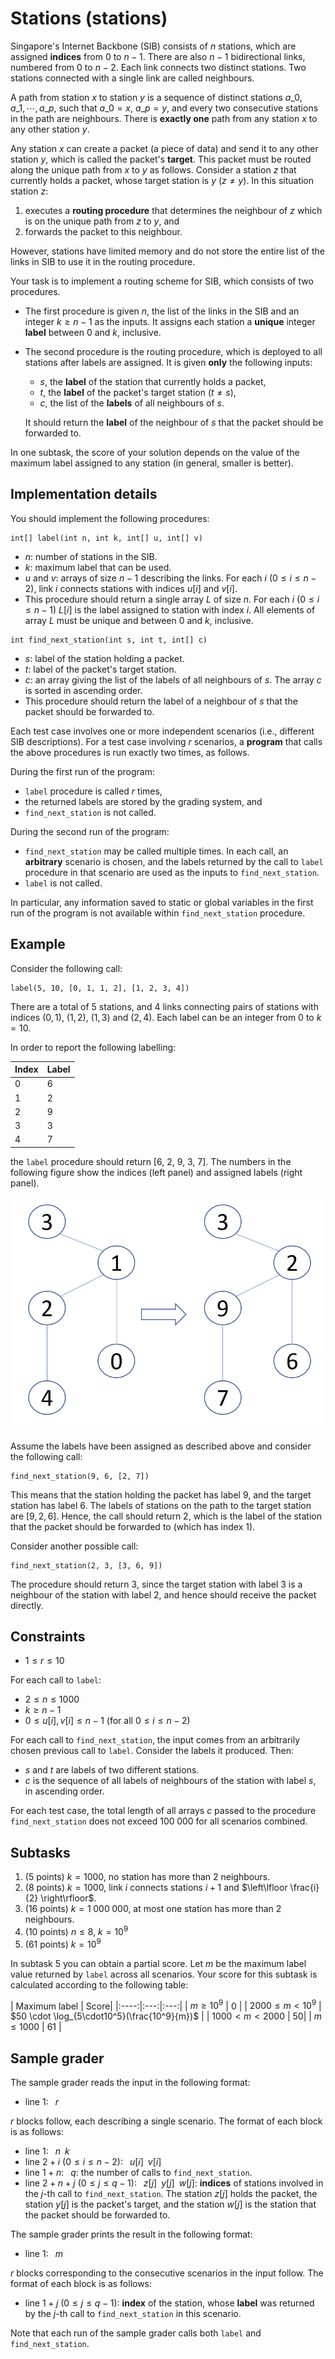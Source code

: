 # Stations (stations)

Singapore's Internet Backbone (SIB) consists of $n$ stations, which are assigned **indices** from $0$ to $n-1$. There are also $n-1$ bidirectional links, numbered from $0$ to $n-2$. Each link connects two distinct stations. Two stations connected with a single link are called neighbours.

A path from station $x$ to station $y$ is a sequence of distinct stations $a\_0,a\_1,\cdots,a\_p$, such that $a\_0=x$, $a\_p=y$, and every two consecutive stations in the path are neighbours. There is **exactly one** path from any station $x$ to any other station $y$.

Any station $x$ can create a packet (a piece of data) and send it to any other station $y$, which is called the packet's **target**. This packet must be routed along the unique path from $x$ to $y$ as follows.
Consider a station $z$ that currently holds a packet, whose target station is $y$ ($z \neq y$).
In this situation station $z$:
1. executes a **routing procedure** that determines the neighbour of $z$ which is on the unique path from $z$ to $y$, and
2. forwards the packet to this neighbour.

However, stations have limited memory and do not store the entire list of the links in SIB to use it in the routing procedure.

Your task is to implement a routing scheme for SIB, which consists of two procedures.
* The first procedure is given $n$, the list of the links in the SIB and an integer $k \geq n-1$ as the inputs. It assigns each station a **unique** integer **label** between $0$ and $k$, inclusive. 
* The second procedure is the routing procedure, which is deployed to all stations after labels are assigned. It is given **only** the following inputs:
  - $s$, the **label** of the station that currently holds a packet,
  - $t$, the **label** of the packet's target station ($t \neq s$),
  - $c$, the list of the **labels** of all neighbours of $s$.

  It should return the **label** of the neighbour of $s$ that the packet should be forwarded to.

In one subtask, the score of your solution depends on the value of the maximum label assigned to any station (in general, smaller is better).

## Implementation details

You should implement the following procedures:

```
int[] label(int n, int k, int[] u, int[] v)
```

* $n$: number of stations in the SIB.
* $k$: maximum label that can be used.
* $u$ and $v$: arrays of size $n-1$ describing the links. For each $i$ ($0 \leq i \leq n-2$), link $i$ connects stations with indices $u[i]$ and $v[i]$.
* This procedure should return a single array $L$ of size $n$. For each $i$ ($0 \leq i \leq n-1$) $L[i]$ is the label assigned to station with index $i$. All elements of array $L$ must be unique and between $0$ and $k$, inclusive.

```
int find_next_station(int s, int t, int[] c)
```

* $s$: label of the station holding a packet.
* $t$: label of the packet's target station.
* $c$: an array giving the list of the labels of all neighbours of $s$. The array $c$ is sorted in ascending order.
* This procedure should return the label of a neighbour of $s$ that the packet should be forwarded to.

Each test case involves one or more independent scenarios (i.e., different SIB descriptions).
For a test case involving $r$ scenarios, a **program** that calls the above procedures is run exactly two times, as follows.

During the first run of the program:

* `label` procedure is called $r$ times,
*  the returned labels are stored by the grading system, and
* `find_next_station` is not called.

During the second run of the program:

* `find_next_station` may be called multiple times. In each call, an **arbitrary** scenario is chosen, and the labels returned by the call to `label` procedure in that scenario are used as the inputs to `find_next_station`.
* `label` is not called.

In particular, any information saved to static or global variables in the first run of the program is not available within `find_next_station` procedure.

## Example

Consider the following call:

```
label(5, 10, [0, 1, 1, 2], [1, 2, 3, 4])
```

There are a total of $5$ stations, and $4$ links connecting pairs of stations with indices $(0, 1)$, $(1, 2)$, $(1, 3)$ and $(2, 4)$. Each label can be an integer from $0$ to $k=10$.

In order to report the following labelling:

| Index | Label |
|-------|-------|
| 0 | 6 |
| 1 | 2 |
| 2 | 9 |
| 3 | 3 |
| 4 | 7 |

the `label` procedure should return [$6$, $2$, $9$, $3$, $7$]. The numbers in the following figure show the indices (left panel) and assigned labels (right panel). 

![](stations-sample.png)

Assume the labels have been assigned as described above and consider the following call:

```
find_next_station(9, 6, [2, 7])
```

This means that the station holding the packet has label $9$, and the target station has label $6$. The labels of stations on the path to the target station are $[9, 2, 6]$.
Hence, the call should return $2$, which is the label of the station that the packet should be forwarded to (which has index $1$).

Consider another possible call:

```
find_next_station(2, 3, [3, 6, 9])
```

The procedure should return $3$, since the target station with label $3$ is a neighbour of the station with label $2$, and hence should receive the packet directly.

## Constraints
* $1 \leq r \leq 10$

For each call to `label`:
* $2 \leq n \leq 1000$
* $k \geq n-1$
* $0 \leq u[i], v[i] \leq n - 1$ (for all $0 \leq i \leq n - 2$)

For each call to `find_next_station`, the input comes from an arbitrarily chosen previous call to `label`. 
Consider the labels it produced.
Then:
* $s$ and $t$ are labels of two different stations.
* $c$ is the sequence of all labels of neighbours of the station with label $s$, in ascending order.

For each test case, the total length of all arrays $c$ passed to the procedure `find_next_station` does not exceed $100\;000$ for all scenarios combined.

## Subtasks

1. (5 points) $k = 1000$, no station has more than $2$ neighbours.
2. (8 points) $k  = 1000$, link $i$ connects stations $i+1$ and $\left\lfloor \frac{i}{2} \right\rfloor$.
3. (16 points) $k = 1\;000\;000$, at most one station has more than $2$ neighbours.
4. (10 points) $n \leq 8$, $k = 10^9$
5. (61 points) $k = 10^9$

In subtask 5 you can obtain a partial score.
Let $m$ be the maximum label value returned by `label` across all scenarios. Your score for this subtask is calculated according to the following table:

| Maximum label | Score|
|:----:|:---:|:---:|
| $m\geq10^9$ | $0$ |
| $2000 \leq m < 10^9$ | $50 \cdot \log_{5\cdot10^5}(\frac{10^9}{m})$  |
| $1000 < m < 2000$ | $50$|
| $m\leq 1000$ | $61$ |

## Sample grader

The sample grader reads the input in the following format:
* line $1$: $\;\;r$

$r$ blocks follow, each describing a single scenario. The format of each block is as follows:

* line $1$: $\;\;n\;\;k$
* line $2+i$ ($0 \leq i \leq n - 2$): $\;\;u[i]\;\;v[i]$
* line $1 + n$: $\;\;q$: the number of calls to `find_next_station`.
* line $2 + n + j$ ($0 \leq j \leq q - 1$): $\;\;z[j]\;\;y[j]\;\;w[j]$: **indices** of stations involved in the $j$-th call to `find_next_station`. The station $z[j]$ holds the packet, the station $y[j]$ is the packet's target, and the station $w[j]$ is the station that the packet should be forwarded to.

The sample grader prints the result in the following format:
* line $1$: $\;\;m$

$r$ blocks corresponding to the consecutive scenarios in the input follow. The format of each block is as follows:
* line $1 + j$ ($0 \leq j \leq q - 1$): **index** of the station, whose **label** was returned by the $j$-th call to `find_next_station` in this scenario.

Note that each run of the sample grader calls both `label` and `find_next_station`.
